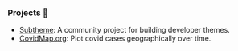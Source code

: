 ### Projects 🤖

- [Subtheme](https://subtheme.dev): A community project for building developer themes.
- [CovidMap.org](https://covidmap.org): Plot covid cases geographically over time.
